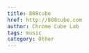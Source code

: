 ```yaml
---
title: 808cube
href: http://808cube.com
author: Chrome Cube Lab
tags: music
category: Other
---
```

